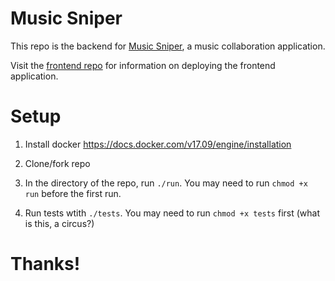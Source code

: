 # Music Sniper

This repo is the backend for [Music Sniper](https://github.com/mickmister/music-sniper), a music collaboration application.

Visit the [frontend repo](https://github.com/mickmister/music-sniper) for information on deploying the frontend application.

# Setup

1. Install docker
https://docs.docker.com/v17.09/engine/installation

2. Clone/fork repo

3. In the directory of the repo, run `./run`. You may need to run `chmod +x run` before the first run.

4. Run tests wtith `./tests`. You may need to run `chmod +x tests` first (what is this, a circus?)

# Thanks!
